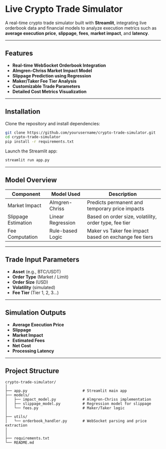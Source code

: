 # Live Crypto Trade Simulator

A real-time crypto trade simulator built with **Streamlit**, integrating live orderbook data and financial models to analyze execution metrics such as **average execution price**, **slippage**, **fees**, **market impact**, and **latency**.

---

## Features

- **Real-time WebSocket Orderbook Integration**
- **Almgren-Chriss Market Impact Model**
- **Slippage Prediction using Regression**
- **Maker/Taker Fee Tier Analysis**
- **Customizable Trade Parameters**
- **Detailed Cost Metrics Visualization**

---

## Installation

Clone the repository and install dependencies:

```bash
git clone https://github.com/yourusername/crypto-trade-simulator.git
cd crypto-trade-simulator
pip install -r requirements.txt
```

Launch the Streamlit app:

```bash
streamlit run app.py
```

---

## Model Overview

| Component                    | Model Used             | Description                                                  |
|-----------------------------|------------------------|--------------------------------------------------------------|
| Market Impact               | Almgren-Chriss         | Predicts permanent and temporary price impacts               |
| Slippage Estimation         | Linear Regression      | Based on order size, volatility, order type, fee tier        |
| Fee Computation             | Rule-based Logic       | Maker vs Taker fee impact based on exchange fee tiers        |

---

## Trade Input Parameters

- **Asset** (e.g., BTC/USDT)
- **Order Type** (Market / Limit)
- **Order Size** (USD)
- **Volatility** (simulated)
- **Fee Tier** (Tier 1, 2, 3...)

---

## Simulation Outputs

- **Average Execution Price**
- **Slippage**
- **Market Impact**
- **Estimated Fees**
- **Net Cost**
- **Processing Latency**

---

## Project Structure

```
crypto-trade-simulator/
│
├── app.py                         # Streamlit main app
├── models/
│   ├── impact_model.py            # Almgren-Chriss implementation
│   ├── slippage_model.py          # Regression model for slippage
│   └── fees.py                    # Maker/Taker logic
│
├── utils/
│   └── orderbook_handler.py       # WebSocket parsing and price extraction
│
│
├── requirements.txt
└── README.md
```

